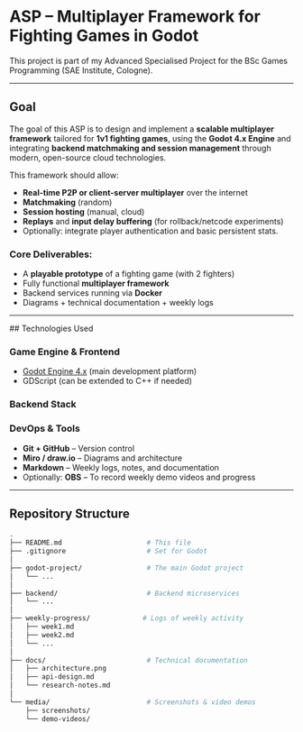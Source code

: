 # ASP – Multiplayer Framework for Fighting Games in Godot

This project is part of my Advanced Specialised Project for the BSc Games Programming (SAE Institute, Cologne).

---

## Goal

The goal of this ASP is to design and implement a **scalable multiplayer framework** tailored for **1v1 fighting games**, using the **Godot 4.x Engine** and integrating **backend matchmaking and session management** through modern, open-source cloud technologies.

This framework should allow:
- **Real-time P2P or client-server multiplayer** over the internet
- **Matchmaking** (random)
- **Session hosting** (manual, cloud)
- **Replays** and **input delay buffering** (for rollback/netcode experiments)
- Optionally: integrate player authentication and basic persistent stats.

### Core Deliverables:
- A **playable prototype** of a fighting game (with 2 fighters)
- Fully functional **multiplayer framework**
- Backend services running via **Docker**
- Diagrams + technical documentation + weekly logs

---

##️ Technologies Used

### Game Engine & Frontend
- [Godot Engine 4.x](https://godotengine.org) (main development platform)
- GDScript (can be extended to C++ if needed)


### Backend Stack


### DevOps & Tools
- **Git + GitHub** – Version control
- **Miro / draw.io** – Diagrams and architecture
- **Markdown** – Weekly logs, notes, and documentation
- Optionally: **OBS** – To record weekly demo videos and progress

---

## Repository Structure

```bash
.
├── README.md                     # This file
├── .gitignore                    # Set for Godot
│
├── godot-project/                # The main Godot project
│   └── ...                  
│
├── backend/                      # Backend microservices
│   └── ...              
│
├── weekly-progress/             # Logs of weekly activity
│   ├── week1.md
│   ├── week2.md
│   └── ...
│
├── docs/                         # Technical documentation
│   ├── architecture.png
│   ├── api-design.md
│   └── research-notes.md
│
└── media/                        # Screenshots & video demos
    ├── screenshots/
    └── demo-videos/
